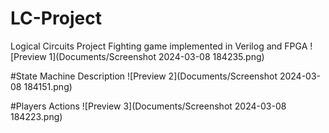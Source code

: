 # LC-Project
Logical Circuits Project 
Fighting game implemented in Verilog and FPGA
![Preview 1](Documents/Screenshot 2024-03-08 184235.png)

#State Machine Description
![Preview 2](Documents/Screenshot 2024-03-08 184151.png)

#Players Actions
![Preview 3](Documents/Screenshot 2024-03-08 184223.png)


